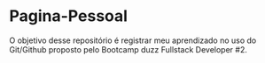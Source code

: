 # Pagina-Pessoal
O objetivo desse repositório é registrar meu aprendizado no uso do Git/Github proposto pelo Bootcamp duzz Fullstack Developer #2.
